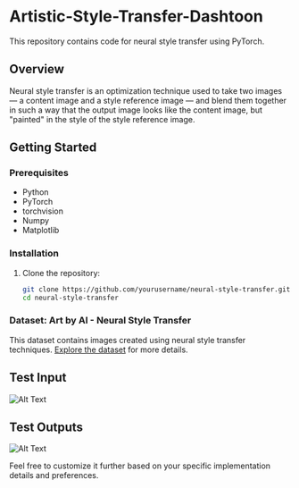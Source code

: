 # Artistic-Style-Transfer-Dashtoon

This repository contains code for neural style transfer using PyTorch.

## Overview

Neural style transfer is an optimization technique used to take two images — a content image and a style reference image — and blend them together in such a way that the output image looks like the content image, but "painted" in the style of the style reference image.

## Getting Started

### Prerequisites

- Python
- PyTorch
- torchvision
- Numpy
- Matplotlib

### Installation

1. Clone the repository:

   ```bash
   git clone https://github.com/yourusername/neural-style-transfer.git
   cd neural-style-transfer
   
### Dataset: Art by AI - Neural Style Transfer

This dataset contains images created using neural style transfer techniques. [Explore the dataset](https://www.kaggle.com/datasets/vbookshelf/art-by-ai-neural-style-transfer) for more details.

## Test Input
![Alt Text](https://github.com/Basheer22EE65R19/Artistic-Style-Transfer-Dashtoon/blob/main/Images/Test_image/zurich.jpeg)
## Test Outputs
![Alt Text](https://github.com/Basheer22EE65R19/Artistic-Style-Transfer-Dashtoon/blob/main/Images/Test_output/stylized-zurich.jpeg)


Feel free to customize it further based on your specific implementation details and preferences.
